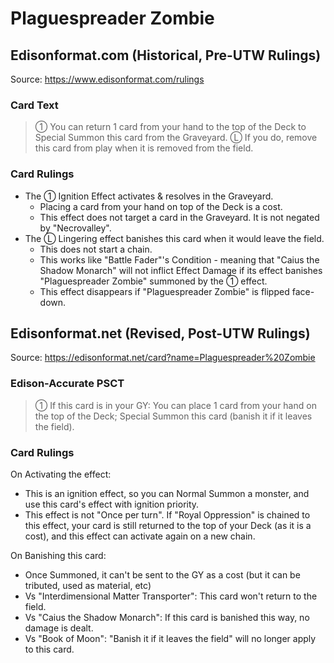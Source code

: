 # Plaguespreader Zombie

## Edisonformat.com (Historical, Pre-UTW Rulings)

Source: https://www.edisonformat.com/rulings

### Card Text

> ① You can return 1 card from your hand to the top of the Deck to Special Summon this card from the Graveyard. Ⓛ If you do, remove this card from play when it is removed from the field.

### Card Rulings

*   The ① Ignition Effect activates & resolves in the Graveyard.
    *   Placing a card from your hand on top of the Deck is a cost.
    *   This effect does not target a card in the Graveyard. It is not negated by "Necrovalley".
*   The Ⓛ Lingering effect banishes this card when it would leave the field.  
    *   This does not start a chain.  
    *   This works like "Battle Fader"'s Condition - meaning that "Caius the Shadow Monarch" will not inflict Effect Damage if its effect banishes "Plaguespreader Zombie" summoned by the ① effect.  
    *   This effect disappears if "Plaguespreader Zombie" is flipped face-down.  
        

## Edisonformat.net (Revised, Post-UTW Rulings)

Source: https://edisonformat.net/card?name=Plaguespreader%20Zombie

### Edison-Accurate PSCT

> ① If this card is in your GY: You can place 1 card from your hand on the top of the Deck; Special Summon this card (banish it if it leaves the field).

### Card Rulings

On Activating the effect:
*   This is an ignition effect, so you can Normal Summon a monster, and use this card's effect with ignition priority.
*   This effect is not "Once per turn". If "Royal Oppression" is chained to this effect, your card is still returned to the top of your Deck (as it is a cost), and this effect can activate again on a new chain.

On Banishing this card:
*   Once Summoned, it can't be sent to the GY as a cost (but it can be tributed, used as material, etc)
*   Vs "Interdimensional Matter Transporter": This card won't return to the field.
*   Vs "Caius the Shadow Monarch": If this card is banished this way, no damage is dealt.
*   Vs "Book of Moon": "Banish it if it leaves the field" will no longer apply to this card.
            